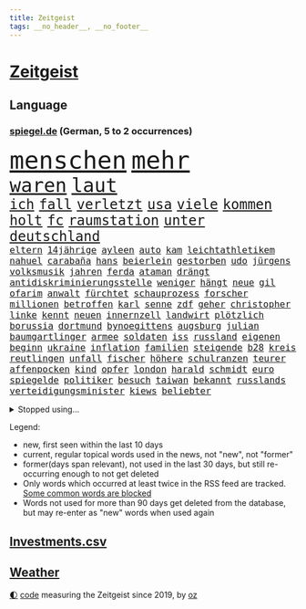 ```yaml
---
title: Zeitgeist
tags: __no_header__, __no_footer__
---
```


# [Zeitgeist](https://oliz.io/zeitgeist/)

## Language

<h3><a href="https://www.spiegel.de" target="_blank">spiegel.de</a> (German, 5 to 2 occurrences)</h3>
<p style="font-family:monospace">
<span style="font-size:32pt"><a href="news_links.html#menschen" class="current">menschen</a></span>
<span style="font-size:32pt"><a href="news_links.html#mehr" class="current">mehr</a></span>
<br>
<span style="font-size:25pt"><a href="news_links.html#waren" class="current">waren</a></span>
<span style="font-size:25pt"><a href="news_links.html#laut" class="current">laut</a></span>
<br>
<span style="font-size:18pt"><a href="news_links.html#ich" class="current">ich</a></span>
<span style="font-size:18pt"><a href="news_links.html#fall" class="current">fall</a></span>
<span style="font-size:18pt"><a href="news_links.html#verletzt" class="current">verletzt</a></span>
<span style="font-size:18pt"><a href="news_links.html#usa" class="current">usa</a></span>
<span style="font-size:18pt"><a href="news_links.html#viele" class="current">viele</a></span>
<span style="font-size:18pt"><a href="news_links.html#kommen" class="current">kommen</a></span>
<span style="font-size:18pt"><a href="news_links.html#holt" class="current">holt</a></span>
<span style="font-size:18pt"><a href="news_links.html#fc" class="current">fc</a></span>
<span style="font-size:18pt"><a href="news_links.html#raumstation" class="current">raumstation</a></span>
<span style="font-size:18pt"><a href="news_links.html#unter" class="current">unter</a></span>
<span style="font-size:18pt"><a href="news_links.html#deutschland" class="current">deutschland</a></span>
<br>
<span style="font-size:12pt"><a href="news_links.html#eltern" class="current">eltern</a></span>
<span style="font-size:12pt"><a href="news_links.html#14jährige" class="current">14jährige</a></span>
<span style="font-size:12pt"><a href="news_links.html#ayleen" class="current">ayleen</a></span>
<span style="font-size:12pt"><a href="news_links.html#auto" class="current">auto</a></span>
<span style="font-size:12pt"><a href="news_links.html#kam" class="current">kam</a></span>
<span style="font-size:12pt"><a href="news_links.html#leichtathletikem" class="new">leichtathletikem</a></span>
<span style="font-size:12pt"><a href="news_links.html#nahuel" class="new">nahuel</a></span>
<span style="font-size:12pt"><a href="news_links.html#carabaña" class="new">carabaña</a></span>
<span style="font-size:12pt"><a href="news_links.html#hans" class="current">hans</a></span>
<span style="font-size:12pt"><a href="news_links.html#beierlein" class="new">beierlein</a></span>
<span style="font-size:12pt"><a href="news_links.html#gestorben" class="current">gestorben</a></span>
<span style="font-size:12pt"><a href="news_links.html#udo" class="new">udo</a></span>
<span style="font-size:12pt"><a href="news_links.html#jürgens" class="new">jürgens</a></span>
<span style="font-size:12pt"><a href="news_links.html#volksmusik" class="new">volksmusik</a></span>
<span style="font-size:12pt"><a href="news_links.html#jahren" class="current">jahren</a></span>
<span style="font-size:12pt"><a href="news_links.html#ferda" class="current">ferda</a></span>
<span style="font-size:12pt"><a href="news_links.html#ataman" class="current">ataman</a></span>
<span style="font-size:12pt"><a href="news_links.html#drängt" class="current">drängt</a></span>
<span style="font-size:12pt"><a href="news_links.html#antidiskriminierungsstelle" class="current">antidiskriminierungsstelle</a></span>
<span style="font-size:12pt"><a href="news_links.html#weniger" class="current">weniger</a></span>
<span style="font-size:12pt"><a href="news_links.html#hängt" class="current">hängt</a></span>
<span style="font-size:12pt"><a href="news_links.html#neue" class="current">neue</a></span>
<span style="font-size:12pt"><a href="news_links.html#gil" class="new">gil</a></span>
<span style="font-size:12pt"><a href="news_links.html#ofarim" class="new">ofarim</a></span>
<span style="font-size:12pt"><a href="news_links.html#anwalt" class="current">anwalt</a></span>
<span style="font-size:12pt"><a href="news_links.html#fürchtet" class="current">fürchtet</a></span>
<span style="font-size:12pt"><a href="news_links.html#schauprozess" class="new">schauprozess</a></span>
<span style="font-size:12pt"><a href="news_links.html#forscher" class="current">forscher</a></span>
<span style="font-size:12pt"><a href="news_links.html#millionen" class="current">millionen</a></span>
<span style="font-size:12pt"><a href="news_links.html#betroffen" class="current">betroffen</a></span>
<span style="font-size:12pt"><a href="news_links.html#karl" class="current">karl</a></span>
<span style="font-size:12pt"><a href="news_links.html#senne" class="new">senne</a></span>
<span style="font-size:12pt"><a href="news_links.html#zdf" class="current">zdf</a></span>
<span style="font-size:12pt"><a href="news_links.html#geher" class="new">geher</a></span>
<span style="font-size:12pt"><a href="news_links.html#christopher" class="current">christopher</a></span>
<span style="font-size:12pt"><a href="news_links.html#linke" class="current">linke</a></span>
<span style="font-size:12pt"><a href="news_links.html#kennt" class="current">kennt</a></span>
<span style="font-size:12pt"><a href="news_links.html#neuen" class="current">neuen</a></span>
<span style="font-size:12pt"><a href="news_links.html#innernzell" class="new">innernzell</a></span>
<span style="font-size:12pt"><a href="news_links.html#landwirt" class="current">landwirt</a></span>
<span style="font-size:12pt"><a href="news_links.html#plötzlich" class="current">plötzlich</a></span>
<span style="font-size:12pt"><a href="news_links.html#borussia" class="current">borussia</a></span>
<span style="font-size:12pt"><a href="news_links.html#dortmund" class="current">dortmund</a></span>
<span style="font-size:12pt"><a href="news_links.html#bynoegittens" class="new">bynoegittens</a></span>
<span style="font-size:12pt"><a href="news_links.html#augsburg" class="current">augsburg</a></span>
<span style="font-size:12pt"><a href="news_links.html#julian" class="current">julian</a></span>
<span style="font-size:12pt"><a href="news_links.html#baumgartlinger" class="new">baumgartlinger</a></span>
<span style="font-size:12pt"><a href="news_links.html#armee" class="current">armee</a></span>
<span style="font-size:12pt"><a href="news_links.html#soldaten" class="current">soldaten</a></span>
<span style="font-size:12pt"><a href="news_links.html#iss" class="current">iss</a></span>
<span style="font-size:12pt"><a href="news_links.html#russland" class="current">russland</a></span>
<span style="font-size:12pt"><a href="news_links.html#eigenen" class="current">eigenen</a></span>
<span style="font-size:12pt"><a href="news_links.html#beginn" class="current">beginn</a></span>
<span style="font-size:12pt"><a href="news_links.html#ukraine" class="current">ukraine</a></span>
<span style="font-size:12pt"><a href="news_links.html#inflation" class="current">inflation</a></span>
<span style="font-size:12pt"><a href="news_links.html#familien" class="current">familien</a></span>
<span style="font-size:12pt"><a href="news_links.html#steigende" class="current">steigende</a></span>
<span style="font-size:12pt"><a href="news_links.html#b28" class="new">b28</a></span>
<span style="font-size:12pt"><a href="news_links.html#kreis" class="current">kreis</a></span>
<span style="font-size:12pt"><a href="news_links.html#reutlingen" class="current">reutlingen</a></span>
<span style="font-size:12pt"><a href="news_links.html#unfall" class="current">unfall</a></span>
<span style="font-size:12pt"><a href="news_links.html#fischer" class="current">fischer</a></span>
<span style="font-size:12pt"><a href="news_links.html#höhere" class="current">höhere</a></span>
<span style="font-size:12pt"><a href="news_links.html#schulranzen" class="new">schulranzen</a></span>
<span style="font-size:12pt"><a href="news_links.html#teurer" class="current">teurer</a></span>
<span style="font-size:12pt"><a href="news_links.html#affenpocken" class="current">affenpocken</a></span>
<span style="font-size:12pt"><a href="news_links.html#kind" class="current">kind</a></span>
<span style="font-size:12pt"><a href="news_links.html#opfer" class="current">opfer</a></span>
<span style="font-size:12pt"><a href="news_links.html#london" class="current">london</a></span>
<span style="font-size:12pt"><a href="news_links.html#harald" class="current">harald</a></span>
<span style="font-size:12pt"><a href="news_links.html#schmidt" class="current">schmidt</a></span>
<span style="font-size:12pt"><a href="news_links.html#euro" class="current">euro</a></span>
<span style="font-size:12pt"><a href="news_links.html#spiegelde" class="new">spiegelde</a></span>
<span style="font-size:12pt"><a href="news_links.html#politiker" class="current">politiker</a></span>
<span style="font-size:12pt"><a href="news_links.html#besuch" class="current">besuch</a></span>
<span style="font-size:12pt"><a href="news_links.html#taiwan" class="current">taiwan</a></span>
<span style="font-size:12pt"><a href="news_links.html#bekannt" class="current">bekannt</a></span>
<span style="font-size:12pt"><a href="news_links.html#russlands" class="current">russlands</a></span>
<span style="font-size:12pt"><a href="news_links.html#verteidigungsminister" class="current">verteidigungsminister</a></span>
<span style="font-size:12pt"><a href="news_links.html#kiews" class="current">kiews</a></span>
<span style="font-size:12pt"><a href="news_links.html#beliebter" class="current">beliebter</a></span>
</p>
<details>
<summary>Stopped using...</summary>
<p class="former" style="font-size:12pt">
torjäger(664) lockdowns(663) 150(662) anstieg(662) gefordert(662) manager(662) vorzeitig(662) berichte(661) frank(661) spur(661) usbehörden(661) aufnehmen(660) deswegen(660) reiner(660) verteidigungsministerin(660) ziemlich(660) erfolgreich(659) jüdische(659) konzerne(659) kurs(659) liebe(659) partner(659) privaten(659) umso(659) verfassungsschutz(659) arbeitsplatz(658) beeinflussen(658) beschädigt(658) gewerkschaft(658) investoren(658) lebenslanger(658) ließen(658) rassistische(658) schwedische(658) verboten(658) weshalb(658) 130(657) abends(657) bundesweit(657) eingesetzt(657) hintergründe(657) kritisch(657) kritische(657) messi(657) netflix(657) reichte(657) respekt(657) show(657) unabhängige(657) wohnen(657) abgeordnete(656) angeblichen(656) bundestags(656) bundesweite(656) geheimnis(656) kurzfristig(656) maß(656) versteckt(656) zuge(656) österreichische(656) 37(655) abgeben(655) entdeckung(655) gestrichen(655) kräftig(655) ministerpräsidenten(655) nordsee(655) stimme(655) verhaftet(655) anschläge(654) beschließen(654) gefährlichen(654) krankenhäusern(654) leeren(654) minderjährige(654) mitglied(654) texas(654) zugunsten(654) 44(653) abgesetzt(653) ausschreitungen(653) bahnhof(653) bewährung(653) kleiner(653) villa(653) ausschuss(652) beantragen(652) englische(652) erteilt(652) kölner(652) spdpolitiker(652) abgehört(651) christine(651) durchsuchungen(651) europäischer(651) gutachten(651) investitionen(651) landesregierung(651) nordirland(651) roman(651) stuft(651) unbedingt(651) verlauf(651) aufgegeben(650) freilassung(650) gehandelt(650) häufen(650) jahrzehntelang(650) nba(650) sinn(650) viertelfinale(650) jedenfalls(649) rekordhoch(649) veranstalter(649) vertreter(649) gefährlicher(648) jüngeren(648) kunst(648) länge(648) miteinander(648) zweier(648) bundestagswahl(647) erneuten(647) gesetze(647) mitarbeitern(647) online(647) wütend(647) zählen(647) aktivistin(646) berühmte(646) bestraft(646) ehepaar(646) feld(646) rechts(646) trafen(646) wiederholt(646) 3(645) design(645) euparlament(645) gerechnet(645) größter(645) internen(645) spotify(645) aktie(644) echten(644) wort(644) klären(643) ordnung(643) politikerinnen(643) senkt(643) verfassung(643) überstanden(643) globale(642) klimapolitik(642) argentinien(641) stiegen(641) zurückgegangen(641) überholt(641) beteiligung(640) herr(639) nase(639) prognosen(639) änderungen(638) aufhalten(636) beteiligen(636) kate(636) züge(636) auflagen(635) gemeinsames(635) insassen(635) übernommen(635) politikerin(633) singapur(633) spenden(633) dran(632) rasen(632) strengen(632) impfen(631) kooperation(631) 76(630) gehörte(630) museum(630) analysiert(629) nachts(629) klimaziele(628) beweise(627) bundeswehrsoldaten(627) niedrig(627) ähnliche(625) kapitel(624) angeboten(623) spannend(623) mindestlohn(621) schaut(620) stört(620) termine(620) dramatischen(617) beendete(615) kongress(614) annäherung(613) festhalten(613) kanadas(613) staatsoberhaupt(609) inseln(607) nächstes(606) veränderungen(606) bündnis(605) daheim(603) topspiel(602) gesetzlichen(600) vereins(598) abschluss(595) möglichkeit(594) ärgern(594) herzinfarkt(593) mehren(591) berühmtesten(590) cdu/csu(588) stopp(584) sachen(579) festgesetzt(575) motivation(574) gewinne(556) infos(556) fuhren(541) haiti(523) stärkste(520) trümmern(520) bahnverkehr(517) wolken(516) direkten(514) unzureichend(513) carlos(511) fängt(508) verantwortliche(499) zusammengebrochen(495) stimmenfang(493) elfjährigen(491) 2001(486) angebote(480) rumänien(476) übrig(468) joseph(467) fußballnationalmannschaft(456) brian(454) hofmann(437) genossen(432) ungeimpfte(429) gesichtet(419) vorgang(417) open(414) müll(413) verließ(413) fluggesellschaften(405) treibstoff(405) eröffnung(404) knochen(404) warb(403) mangelware(402) novak(401) rohstoffe(401) zerstörte(399) liebt(397) arme(396) brannte(393) djoković(392) versichert(392) sergej(391) düster(386) erpressen(386) britisches(384) autoren(382) spitzenpolitiker(382) floh(381) europol(380) knie(373) bedankt(372) winde(367) kyrgios(366) sichtbar(366) hanau(365) zögert(365) flutkatastrophe(364) forschungsteam(364) fällig(364) karrierecoach(364) hochwasser(363) 14jähriger(362) ahrtal(361) wechselte(358) komitee(356) camp(355) beeinträchtigt(354) zerschlagen(351) berühmteste(349) musks(345) schuhe(343) rückgabe(339) funktionen(338) moderner(335) anlage(334) niedergang(332) ussoldaten(331) regierte(329) geleistet(328) momente(327) ausfälle(326) illegaler(326) eindeutig(325) agiert(324) harris(321) umbruch(318) lutz(317) wittert(316) wachsende(315) tiger(314) minderheiten(313) manuela(310) versetzt(308) absicht(307) einigt(307) bali(305) grafiken(305) jeffrey(304) beschlagnahmen(301) schränkt(300) vorfeld(299) worum(299) mehrfamilienhaus(296) fluglinie(294) mischen(293) redet(292) störungen(290) arbeitslosen(285) ampelregierung(284) empfehlen(284) grundlegende(284) shanghai(282) komplette(279) staates(279) aktivitäten(276) volksverhetzung(276) andrang(275) größtem(275) saal(275) studenten(275) erreichbar(274) 30000(272) beantwortet(272) beruft(271) portal(271) rechtsextremer(271) anfangen(270) einsturz(270) gewaltsamer(267) euländer(266) siegerin(266) kardashian(262) energieriesen(261) lockt(261) swr(258) königreich(257) rande(257) airlines(255) geschaut(255) netflixserie(255) empfindliche(254) coaching(252) sportlichen(251) unterhaltung(251) entziehen(250) macrons(250) dunkeln(245) jahresbeginn(245) mail(245) aktivistinnen(244) amtsinhaber(242) mache(242) arbeitswelt(239) ausfuhr(239) schande(237) management(236) entsteht(235) rekordsumme(234) pessimistisch(232) eusanktionen(229) gestaltet(229) lehrerinnen(227) pflegerinnen(227) sagten(227) landeten(225) verbündete(223) ebay(222) küche(221) transport(220) unterirdischen(220) kader(217) südosten(216) bemerkenswerte(214) einfaches(213) führungsriege(213) zerstörung(213) telefonieren(212) beziehen(211) way(211) antrittsbesuch(210) küken(209) südpazifik(209) vorwoche(209) gefühle(208) pool(208) bijan(207) djirsarai(207) erfand(207) lambrecht(206) heftigem(204) berger(203) soldat(202) zahlreicher(202) ausreise(201) auszugeben(200) beschäftigen(200) mutigen(198) peilt(198) pelé(198) stuhl(198) einbrecher(197) erweitern(196) lebensmittelpreise(195) match(195) einfachen(194) hartes(194) krebs(194) mühsam(194) website(194) wild(194) 2002(191) luftangriffe(191) gefeierten(189) angeheizt(187) dominant(187) unternehmens(187) verweist(185) protestierenden(184) sony(184) gejagt(183) krankheiten(183) bestand(182) damalige(182) elektronisch(182) tourist(181) afrikanischen(180) orange(180) straflager(180) moniert(179) angestiegen(178) einheiten(178) orden(178) knappes(177) gezahlt(176) buckinghampalast(175) reichweite(175) rüstungskonzern(175) siebenjährige(175) gymnasium(174) nonnenwerth(174) 2014(173) verleiht(173) eigner(172) unicef(172) ustruppen(172) vergab(172) andrij(171) infolge(170) ordnet(170) homosexualität(169) kämpfern(169) macher(169) wanderung(168) verwaltung(167) abstellen(166) alarmbereitschaft(166) befristet(166) kaja(166) male(166) schätzt(166) jill(165) mögliches(165) weltlage(165) 40000(164) neil(164) sitz(164) unwetter(164) young(164) hinweg(163) siegeszug(163) unbewaffnete(163) untersuchungsbericht(163) verspätungen(163) versteckte(163) aufsichtsrat(162) pausen(162) verpuffen(160) übergossen(158) anhalten(157) disqualifiziert(156) einsam(155) immobilienpreise(155) 1982(154) geschäftspartner(154) spiegeltitelstory(154) vorsichtig(154) gegendemonstranten(153) aschaffenburg(152) luftraum(152) roller(152) ernsthaft(151) torwart(151) luxusautos(150) verspätet(149) ökostrom(149) glimpflich(148) begeben(146) kunde(146) taktik(145) arbeitszeit(144) passé(144) belohnt(143) profitierte(143) sanktionspaket(143) inakzeptable(142) schneidet(142) betrieben(141) geforderten(141) turner(141) außenpolitische(140) statistisches(140) verbrauchern(140) gewinnerin(139) regierungskritiker(139) ampelfraktionen(138) siegesserie(138) verfolgungsjagd(138) zwingt(138) maskendeals(137) brandenburger(136) emotionaler(136) offenbarung(136) schläger(136) sicherheitsinteressen(136) zentraler(136) importstopp(135) tankt(135) währenddessen(135) 2035(134) notwendige(134) robust(134) wiedereinführung(134) zutiefst(134) fatale(133) rheinmetall(133) ukrainekrieges(133) wesel(133) antwortet(132) microsoft(132) auflösen(131) töchter(131) verliehen(130) bekräftigte(129) beugt(129) hörte(129) anden(127) gasembargo(127) geburtsklinik(127) deep(126) nationalspielerin(126) klassenzimmer(125) patrick(125) wohngebiete(124) leuchten(123) anfänge(122) bewaffnet(122) ergab(122) burkhard(121) leitungen(121) schnellere(121) sommerpause(121) aktionär(120) begrenzt(120) einsamen(120) staatsbürgerschaft(120) fukushima(119) islam(119) jake(119) kapitulation(119) vorort(119) 39(118) satte(118) unfällen(118) natobeitritt(117) zwangsarbeit(117) ausharren(116) auszugehen(115) gelassenheit(115) überziehen(115) spürt(114) traditionsreiche(114) offiziere(113) motto(112) partnern(112) öffentlicher(112) alassad(111) baschar(111) handys(111) minimal(111) sainz(111) gewalttätige(110) jawort(110) my(110) besseres(109) bevölkerungsschutz(109) schienennetz(109) schmecken(109) beruflichen(108) g20(108) leber(108) natogipfel(108) rotes(108) autobranche(107) kripo(107) merke(107) orientierung(107) ach(106) beigelegt(106) beschuldigen(106) bestechlichkeit(106) getreidelieferungen(106) nuklearwaffen(106) zusammenstößen(105) grundstücke(104) wärmer(104) buschland(103) fernen(103) streitereien(103) teilhabe(103) züchter(103) woods(101) gewalttaten(100) irrtümer(100) windparks(100) entfernten(99) fellner(99) metall(99) schießerei(99) afrikaner(98) rechenschaft(98) artenschutz(97) besetzen(97) bäckerei(97) cut(97) gewaltverbrechen(96) großoffensive(96) aufstocken(95) nordrheinwestfälischen(95) universums(95) gentleman(94) pferderennen(94) cambridge(93) griechischer(93) t(93) bestritt(92) 750(91) besserer(91) dieselautos(91) kassenschlager(91) konsequenz(91) rheinmaingebiet(91) vorfälle(91) energiemanager(90) georgiewa(90) indische(90) innogymanager(90) iwfchefin(90) kristalina(90) leichtathletik(90) lieferanten(90) schau(90) warteten(90) zollen(90) attentate(89) verbrenneraus(89) authentische(88) iaea(88) sprunghaft(88) stinkefinger(88) wehrmacht(88) formal(87) gravierende(87) kühlschrank(87) anrecht(86) beleuchtung(86) iserlohn(86) kulturwissenschaftlerin(86) techmilliardär(86) torsten(86) arbeitsrecht(85) b(85) markle(85) pogba(85) steak(85) halbfinaleinzug(84) kippt(84) landesverband(84) multimilliardär(84) ausweichen(83) cameron(83) samstagnachmittag(83) südfranzösischen(83) arbeitskräftemangel(82) reißen(82) 23jährigen(81) betrugsvorwürfen(81) datenschützer(81) gesetzes(81) kishida(81) neuigkeiten(81) oftmals(81) stresstest(81) entschiedener(80) falschem(80) haas(80) stadien(80) unanständig(80) vereinbar(80) nuklearstreitkräfte(79) vortrag(79) 36jährige(78) anlaufstelle(78) dhl(78) exfraktionschef(78) stürmte(78) exregierungschef(77) gras(77) lokalpolitiker(77) luisa(77) prominenten(77) space(77) walker(77) wolff(77) existenziellen(76) franzosen(76) goetheinstitut(76) nacheinander(76) revanche(76) schnecken(76) warnende(76) 2026(75) ausgerutscht(75) böden(75) einsatzbereit(75) hackerangriffe(75) machine(75) spanischer(75) unterlag(75) willkür(75) 35jährige(74) nachgerechnet(74) pandora(74) südasiatische(74) trüben(74) twitterübernahme(74) wahlkampfveranstaltung(74) assadregimes(73) girl(73) handelskonzern(73) händeringend(73) mafia(73) mckinsey(73) schlammschlacht(73) schrecklich(73) schutzweste(73) tenniswelt(73) vwkonzern(73) eoffensive(72) unohilfe(72) überschlägt(71) 1200(70) avatar(70) entschädigen(70) milliardenhilfen(70) mordfall(70) sexuellem(70) vollem(70) vorrang(70) 96jährige(69) allenfalls(69) auswählen(69) beatles(69) cruise(69) schiene(69) überragt(69) angesprochen(68) dortige(68) fumio(68) ratingen(68) auffallend(67) demonstrierende(67) einstecken(67) erleichtert(67) pöbelte(67) rooney(67) umbringen(67) abholzung(66) deportierte(66) hemer(66) kundschaft(66) schlangeninsel(66) schutzmasken(66) zukünftige(66) 8(65) außergewöhnlichen(65) dolly(65) fahndung(65) ferdinand(65) foul(65) ungleichheit(65) verwenden(65) bezwingt(64) dmitri(64) dubiose(64) grenzschutzagentur(64) minusma(64) reumütig(64) schroff(64) unomission(64) vermittelte(64) angeschossen(63) batterie(63) empfindet(63) erlass(63) jabeur(63) ons(63) titelverteidigerinnen(63) wmkampf(63) auftaktspiel(62) detailliert(62) gefahndet(62) hintertür(62) alfred(61) endstadium(61) geister(61) klimaschädlichen(61) miguel(61) privatleben(61) sonnig(61) sunday(61) tribünen(61) barbie(60) legalisierung(60) potenzial(60) wertvollstes(60) aufzuklären(59) boulevardzeitung(59) faktencheck(59) fliegende(59) krimi(59) parität(59) perspektiven(59) polittalk(59) twitteraktie(59) wehrministerin(59) zusammengekommen(59) covid19fällen(58) kurznachrichtendienstes(58) oberkörper(58) verhütung(58) verschobene(58) gesellschaftliche(57) wattenmeer(57) westeuropa(57) zuschauerinnen(57) kabinettsmitglied(56) tagessieg(56) verstößen(56) xavi(56) bemerkenswertes(55) bundesverteidigungsministerin(55) kandidat(55) straßenlaternen(55) usbasketballstar(55) wertvollsten(55) aufschrei(54) dina(54) gleichstellung(54) schwimmbädern(54) tierschützern(54) verfassungsbeschwerde(54) abgestraft(53) drohendes(53) gesamtführender(53) glühenden(53) homophobie(53) iii(53) supremecourtrichter(53) unbewaffneten(53) wäsche(53) auswerten(52) autopsie(52) rammte(52) tripolis(52) verstörenden(52) western(52) gelacht(51) steuerfahnder(51) webseite(51) weltwirtschaftsforum(51) israelbesuch(50) mo(50) rückseite(50) sexuell(50) sinnbild(50) botschafterin(49) langjähriger(49) uvalde(49) #metoo(48) bernard(48) bestimmter(48) formulierungen(48) hundertjährige(48) schulmassaker(48) schweinepest(48) teamchef(48) tobten(48) berben(47) kandidiert(47) keilt(47) partisanen(47) pfefferspray(47) reicher(47) vorzudringen(47) periode(46) platini(46) verspätete(46) bar(45) gesundheitswesen(45) jobverlust(45) kremlgegner(45) lohnsteigerungen(45) lösten(45) marin(45) mächtige(45) sanna(45) unberechenbar(45) afdpolitiker(44) formats(44) gnabry(44) krankschreibung(44) relegationsspiel(44) serge(44) sonderregel(44) stranger(44) telefonische(44) things(44) wahlkreisen(44) bundesverwaltungsgerichts(43) charakterlichen(43) estnische(43) kallas(43) monatelangem(43) nähert(43) platzen(43) schwebt(43) staus(43) terrorismus(43) verschütteten(43) haftbar(42) kaputte(42) wahn(42) weltrangliste(42) öffentlichrechtliche(42) atlantikküste(41) bemühte(41) bewiesen(41) community(41) darmanin(41) gemeinschaftswährung(41) gérald(41) künstlichen(41) oberbayerischen(41) rentnerinnen(41) unschuld(41) drews(40) getötetem(40) höherem(40) oberen(40) ortschaften(40) problemlos(40) sätzen(40) verbreitung(40) verirrte(40) ertrunken(39) monatelanger(39) turbulenzen(39) welthits(39) änderte(39) feinde(38) homo(38) kommentieren(38) millionenstrafe(38) populismus(38) vorangehen(38) angebots(37) arbeiteten(37) aufprall(37) chaotisch(37) giuseppe(37) knapper(37) kostenlose(37) osnabrück(37) pferde(37) resolution(37) unfalls(37) zugestellt(37) arbeitsunfall(36) autorinnen(36) chaostage(36) dokumentation(36) grandslamtitel(36) weltkonjunktur(36) widerlegt(36) wozu(36) 20jähriger(35) arizona(35) einschlugen(35) erntet(35) ryan(35) unumgänglich(35) wohnungskonzern(35) einzelkritik(34) knallbunte(34) nehme(34) bergungskräfte(33) devon(33) dänemarks(33) kavanaugh(33) sondersteuer(33) bewerbungen(32) dfbnationalspieler(32) listet(32) rekordvertrag(32) teleskop(32) ziellinie(32) außerordentliche(31) konstruktion(31) wirkstoff(31) aufrecht(30) elmau(30) erbitterte(30) eskapaden(30) g7gipfel(30) gepardflugabwehrpanzer(30) harvey(30) klarna(30) löcher(30) migrantinnen(30) mob(30) schlusssprint(30) sehe(30) spielerin(30) trainingslager(30) urananreicherung(30) wildtiere(30) altach(29) beobachtung(29) beteuert(29) doppelschlag(29) kronprinz(29) niedergelegt(29) personalie(29) rasenturnier(29) rekordpreis(29) vorarlberg(29) wimbledonsieg(29) wmhalbfinale(29) begleitung(28) borkum(28) bundesligisten(28) coronasommerwelle(28) erstickt(28) hungernden(28) medienmacher(28) palma(28) schneesturm(28) sommerwelle(28) terrormiliz(28) verdachtsobjekt(28) anschauen(27) anstehende(27) bürgertests(27) erfüllung(27) gewehren(27) messias(27) onlinespiel(27) teamleistung(27) grabstein(26) high(26) infizieren(26) kaliningrad(26) phantom(26) ausgebeutet(25) einfallen(25) erwartungsgemäß(25) igmetallchef(25) serienfinale(25) stützen(25) 31jährigen(24) comingout(24) fünfeinhalb(24) grundlage(24) immunisiert(24) santos(24) schlange(24) antisemitismuseklat(23) einlenken(23) kostete(23) privatsender(23) ratschläge(23) banner(22) nachhaltige(22) schwimmwm(22) warteschlangen(22) benachbarten(21) fairen(21) forscherteam(21) gedrosselten(21) grande(21) ostseeexklave(21) säureanschlag(21) tieres(21) trans(21) verpflichtend(21) woke(21) übertreffen(21) fünfsternebewegung(20) gegensteuern(20) millionenzahlung(20) schlief(20) bemängelt(19) brettspiel(19) eigenheim(19) herman(19) lapid(19) ana(18) aufbruch(18) bekennt(18) billig(18) gängige(18) aufstockung(17) erdbeben(17) festgenommene(17) feststellen(17) käse(17) reservisten(17) saale(17) südafrikanischen(17) durchgeführt(16) gasfluss(16) hauptfeld(16) krater(16) ordnete(16) salzgitter(16) sparmaßnahmen(16) stören(16) antidiskriminierungsbeauftragten(15) festgefahren(15) gesprengt(15) stabilisieren(15) aufwand(14) batterien(14) breiter(14) courts(14) denver(14) errichtet(14) klagten(14) lohnerhöhungen(14) mara(14) ramallah(14) trendwende(14) biologin(13) gestreikt(13) intensivstationen(13) länderspiel(13) ärztevertreter(13) 2040(12) gunsten(12) heiratet(12) hinault(12) minions(12) provisionen(12) weltfußballerin(12) akute(11) ausländischer(11) fazit(11) hausärzteverbandschef(11) jayland(11) jule(11) niemeier(11) weigeldt(11)
</p>
</details>
<p>Legend:
<ul>
<li><span class="new">new</span>, first seen within the last 10 days</li>
<li><span class="current">current</span>, regular topical words used in the news, not "new", not "former"</li>
<li><span class="former">former(days span relevant)</span>, not used in the last 30 days, but still re-occurring enough to not get deleted</li>
<li>Only words which occurred at least twice in the RSS feed are tracked. <a href="language/filters.py">Some common words are blocked</a></li>
<li>Words not used for more than 90 days get deleted from the database, but may re-enter as "new" words when used again</li>
</ul>
</p>

## [Investments](investments.html)[.csv](investments.csv)

## [Weather](weather.html)

<footer>
<a href="javascript:toggleTheme()" class="nav">🌓</a>
<a href="https://github.com/ooz/zeitgeist">code</a> measuring the Zeitgeist since 2019, by <a href="https://oliz.io">oz</a>
</footer>
